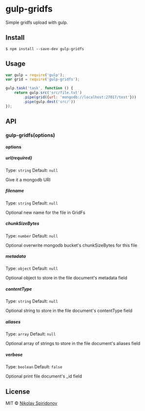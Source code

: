# gulp-gridfs
Simple gridfs upload with gulp.

## Install

```
$ npm install --save-dev gulp-gridfs
```


## Usage

```js
var gulp = require('gulp');
var grid = require('gulp-gridfs');

gulp.task('task', function () {
    return gulp.src('src/file.txt')
        .pipe(grid({url: 'mongodb://localhost:27017/test'}))
		.pipe(gulp.dest('src/'))
});
```

## API

### gulp-gridfs(options)

#### options

##### url(required)

Type: `string`
Default: `null`

Give it a mongodb URI

##### filename

Type: `string`
Default: `null`

Optional new name for the file in GridFs

##### chunkSizeBytes

Type: `number`
Default: `null`

Optional overwrite mongodb bucket's chunkSizeBytes for this file

##### metadata

Type: `object`
Default: `null`

Optional object to store in the file document's metadata field

##### contentType

Type: `string`
Default: `null`

Optional string to store in the file document's contentType field

##### aliases

Type: `array`
Default: `null`

Optional array of strings to store in the file document's aliases field

##### verbose

Type: `boolean`
Default: `false`

Optional print file document's _id field

## License

MIT © [Nikolay Spiridonov](https://github.com/sohje)
